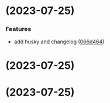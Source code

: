 #  (2023-07-25)


### Features

* add husky and changelog ([066d464](https://github.com/yhyancy/Review/commit/066d4643a37cc4ea0c3828314d57d3cf4baca710))



#  (2023-07-25)



#  (2023-07-25)



